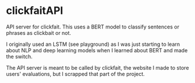 # clickfaitAPI
API server for clickfait. This uses a BERT model to classify sentences or phrases as clickbait or not.

I originally used an LSTM (see playground) as I was just starting to learn about NLP and deep learning models when I learned about BERT and made the switch.

The API server is meant to be called by clickfait, the website I made to store users' evaluations, but I scrapped that part of the project.
